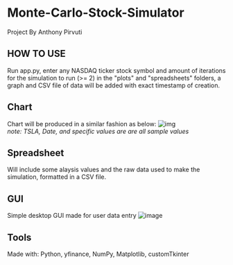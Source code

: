 # Monte-Carlo-Stock-Simulator
Project By Anthony Pirvuti

## HOW TO USE
Run app.py, enter any NASDAQ ticker stock symbol and amount of iterations for the simulation to run (>= 2)
in the "plots" and "spreadsheets" folders, a graph and CSV file of data will be added with exact timestamp of creation.

## Chart
Chart will be produced in a similar fashion as below: ![img](https://user-images.githubusercontent.com/55203981/211952218-85518f86-5875-48f9-9eb4-f48fb55c837a.png)  
*note: TSLA, Date, and specific values are are all sample values*

## Spreadsheet
Will include some alaysis values and the raw data used to make the simulation, formatted in a CSV file.

## GUI
Simple desktop GUI made for user data entry
![image](https://user-images.githubusercontent.com/55203981/212104468-e58b7efe-9265-4108-8d82-b63138711079.png)


## Tools
Made with: Python, yfinance, NumPy, Matplotlib, customTkinter

